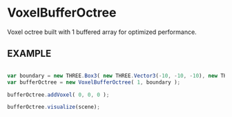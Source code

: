 # VoxelBufferOctree
Voxel octree built with 1 buffered array for optimized performance. 


## EXAMPLE

```javascript

var boundary = new THREE.Box3( new THREE.Vector3(-10, -10, -10), new THREE.Vector3(10, 10, 10) );
var bufferOctree = new VoxelBufferOctree( 1, boundary );

bufferOctree.addVoxel( 0, 0, 0 );

bufferOctree.visualize(scene);
```

